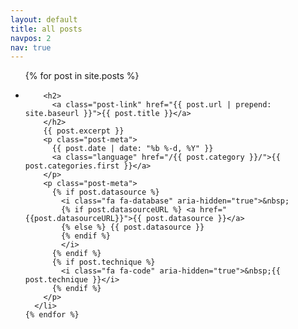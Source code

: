 ```yaml
---
layout: default
title: all posts
navpos: 2
nav: true
---
```


<div class="home">

  <!--<h1 class="post-heading">Posts</h1>-->
  <ul class="post-list">
    {% for post in site.posts %}
      <li>

        <h2>
          <a class="post-link" href="{{ post.url | prepend: site.baseurl }}">{{ post.title }}</a>
        </h2>
        {{ post.excerpt }}
        <p class="post-meta">
          {{ post.date | date: "%b %-d, %Y" }}
          <a class="language" href="/{{ post.category }}/">{{ post.categories.first }}</a>
        </p>
        <p class="post-meta">
          {% if post.datasource %}
            <i class="fa fa-database" aria-hidden="true">&nbsp;
            {% if post.datasourceURL %} <a href="{{post.datasourceURL}}">{{ post.datasource }}</a>
            {% else %} {{ post.datasource }}
            {% endif %}
            </i>
          {% endif %}
          {% if post.technique %}
            <i class="fa fa-code" aria-hidden="true">&nbsp;{{ post.technique }}</i>
          {% endif %}
        </p>
      </li>
    {% endfor %}
  </ul>

  <!--- <p class="rss-subscribe">subscribe <a href="{{ "/feed.xml" | prepend: site.baseurl }}">via RSS</a></p>
  ---->
</div>
